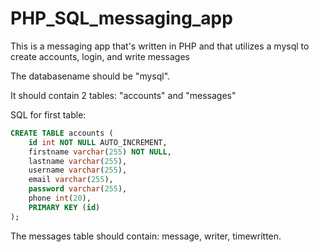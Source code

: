# PHP_SQL_messaging_app
This is a messaging app that's written in PHP and that utilizes a mysql to create accounts, login, and write messages

The databasename should be "mysql".

It should contain 2 tables: "accounts" and "messages"

SQL for first table: 
```SQL
CREATE TABLE accounts (
    id int NOT NULL AUTO_INCREMENT,
    firstname varchar(255) NOT NULL,
    lastname varchar(255),
    username varchar(255),
    email varchar(255),
    password varchar(255),
    phone int(20),
    PRIMARY KEY (id)
);
```
The messages table should contain: message, writer, timewritten.

